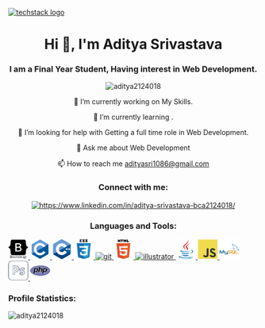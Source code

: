 
[![techstack logo](https://readme-components.vercel.app/api?component=logo&logo=html)](https://github.com/harish-sethuraman/readme-components)

<h1 align="center">Hi 🤵, I'm Aditya Srivastava</h1>
<h3 align="center">I am a Final Year Student, Having interest in Web Development.</h3>


<p align="center"> <img src="https://media.giphy.com/media/L1R1tvI9svkIWwpVYr/giphy.gif" alt="aditya2124018" /> </p>



<p align="center"> 🔭 I’m currently working on My Skills.</p>
<p align="center"> 🌱 I’m currently learning .</p>
<p align="center">🤝 I’m looking for help with Getting a full time role in Web Development.</p>
 <p align="center">💬 Ask me about Web Development</p>
<p align="center">📫 How to reach me <a href="https://mail.google.com/mail/u/0/#inbox?compose=DmwnWsczmMVMzRbxbvhgHWPMFBCPknCGwmjdlskJRmnsLxmwlFvFdXdZGfTpqKGPmlSgdFcmPrFq">adityasri1086@gmail.com</a></p>




<h3 align="center">Connect with me:</h3>
<p align="center">
<a align="center" href="https://linkedin.com/in/https://www.linkedin.com/in/aditya-srivastava-bca2124018/" target="blank"><img align="center" src="https://raw.githubusercontent.com/rahuldkjain/github-profile-readme-generator/master/src/images/icons/Social/linked-in-alt.svg" alt="https://www.linkedin.com/in/aditya-srivastava-bca2124018/" height="30" width="40" /></a>
</p>

<h3 align="center">Languages and Tools:</h3>
<a href="https://getbootstrap.com" target="_blank" rel="noreferrer"> <img src="https://raw.githubusercontent.com/devicons/devicon/master/icons/bootstrap/bootstrap-plain-wordmark.svg" alt="bootstrap" width="40" height="40"/> </a> <a href="https://www.cprogramming.com/" target="_blank" rel="noreferrer"> <img src="https://raw.githubusercontent.com/devicons/devicon/master/icons/c/c-original.svg" alt="c" width="40" height="40"/> </a> <a href="https://www.w3schools.com/cpp/" target="_blank" rel="noreferrer"> <img src="https://raw.githubusercontent.com/devicons/devicon/master/icons/cplusplus/cplusplus-original.svg" alt="cplusplus" width="40" height="40"/> </a> <a href="https://www.w3schools.com/css/" target="_blank" rel="noreferrer"> <img src="https://raw.githubusercontent.com/devicons/devicon/master/icons/css3/css3-original-wordmark.svg" alt="css3" width="40" height="40"/> </a> <a href="https://git-scm.com/" target="_blank" rel="noreferrer"> <img src="https://www.vectorlogo.zone/logos/git-scm/git-scm-icon.svg" alt="git" width="40" height="40"/> </a> <a href="https://www.w3.org/html/" target="_blank" rel="noreferrer"> <img src="https://raw.githubusercontent.com/devicons/devicon/master/icons/html5/html5-original-wordmark.svg" alt="html5" width="40" height="40"/> </a> <a href="https://www.adobe.com/in/products/illustrator.html" target="_blank" rel="noreferrer"> <img src="https://www.vectorlogo.zone/logos/adobe_illustrator/adobe_illustrator-icon.svg" alt="illustrator" width="40" height="40"/> </a> <a href="https://www.java.com" target="_blank" rel="noreferrer"> <img src="https://raw.githubusercontent.com/devicons/devicon/master/icons/java/java-original.svg" alt="java" width="40" height="40"/> </a> <a href="https://developer.mozilla.org/en-US/docs/Web/JavaScript" target="_blank" rel="noreferrer"> <img src="https://raw.githubusercontent.com/devicons/devicon/master/icons/javascript/javascript-original.svg" alt="javascript" width="40" height="40"/> </a> <a href="https://www.mysql.com/" target="_blank" rel="noreferrer"> <img src="https://raw.githubusercontent.com/devicons/devicon/master/icons/mysql/mysql-original-wordmark.svg" alt="mysql" width="40" height="40"/> </a> <a href="https://www.photoshop.com/en" target="_blank" rel="noreferrer"> <img src="https://raw.githubusercontent.com/devicons/devicon/master/icons/photoshop/photoshop-line.svg" alt="photoshop" width="40" height="40"/> </a> <a href="https://www.php.net" target="_blank" rel="noreferrer"> <img src="https://raw.githubusercontent.com/devicons/devicon/master/icons/php/php-original.svg" alt="php" width="40" height="40"/> </a> </p>

<h3 align="left">Profile Statistics:</h3>

<p align="left"> <img src="https://komarev.com/ghpvc/?username=aditya2124018&label=Profile%20views&color=0e75b6&style=flat" alt="aditya2124018" /> </p>


